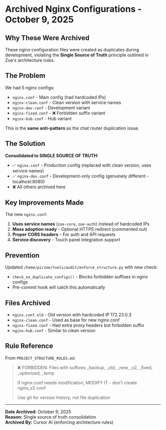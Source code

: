 # Archived Nginx Configurations - October 9, 2025

## Why These Were Archived

These nginx configuration files were created as duplicates during development, violating the **Single Source of Truth** principle outlined in Zoe's architecture rules.

## The Problem

We had 5 nginx configs:
- `nginx.conf` - Main config (had hardcoded IPs)
- `nginx-clean.conf` - Clean version with service names
- `nginx-dev.conf` - Development variant
- `nginx-fixed.conf` - ❌ Forbidden suffix variant
- `nginx-hub.conf` - Hub variant

This is the **same anti-pattern** as the chat router duplication issue.

## The Solution

**Consolidated to SINGLE SOURCE OF TRUTH:**
- ✅ `nginx.conf` - Production config (replaced with clean version, uses service names)
- ✅ `nginx-dev.conf` - Development-only config (genuinely different - localhost:8080)
- ❌ All others archived here

## Key Improvements Made

The new `nginx.conf`:
1. **Uses service names** (`zoe-core`, `zoe-auth`) instead of hardcoded IPs
2. **Mass adoption ready** - Optional HTTPS redirect (commented out)
3. **Proper CORS headers** - For auth and API requests
4. **Service discovery** - Touch panel integration support

## Prevention

Updated `/home/pi/zoe/tools/audit/enforce_structure.py` with new check:
- `check_no_duplicate_configs()` - Blocks forbidden suffixes in nginx configs
- Pre-commit hook will catch this automatically

## Files Archived

- `nginx.conf.old` - Old version with hardcoded IP 172.23.0.3
- `nginx-clean.conf` - Used as base for new nginx.conf
- `nginx-fixed.conf` - Had extra proxy headers but forbidden suffix
- `nginx-hub.conf` - Similar to clean version

## Rule Reference

From `PROJECT_STRUCTURE_RULES.md`:
> ❌ FORBIDDEN: Files with suffixes _backup, _old, _new, _v2, _fixed, _optimized, _temp
> 
> If nginx.conf needs modification, MODIFY IT - don't create nginx_v2.conf
> 
> Use git for version history, not file duplication

---
**Date Archived:** October 9, 2025  
**Reason:** Single source of truth consolidation  
**Archived By:** Cursor AI (enforcing architecture rules)


